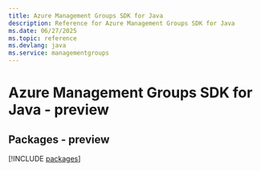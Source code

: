 ```yaml
---
title: Azure Management Groups SDK for Java
description: Reference for Azure Management Groups SDK for Java
ms.date: 06/27/2025
ms.topic: reference
ms.devlang: java
ms.service: managementgroups
---
```

# Azure Management Groups SDK for Java - preview
## Packages - preview
[!INCLUDE [packages](management-groups-index.md)]